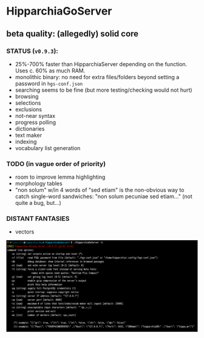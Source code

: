 # HipparchiaGoServer
## beta quality: (allegedly) solid core

### STATUS (`v0.9.3`):

* 25%-700% faster than HipparchiaServer depending on the function. Uses c. 60% as much RAM.
* monolithic binary: no need for extra files/folders beyond setting a password in `hgs-conf.json`
* searching seems to be fine (but more testing/checking would not hurt)
* browsing 
* selections 
* exclusions 
* not-near syntax
* progress polling 
* dictionaries
* text maker
* indexing
* vocabulary list generation

### TODO (in vague order of priority)

* room to improve lemma highlighting
* morphology tables
* "non solum" w/in 4 words of "sed etiam" is the non-obvious way to catch single-word sandwiches: "non solum pecuniae sed etiam..." (not quite a bug, but...)

### DISTANT FANTASIES
* vectors


![options](gitimg/hgscli.png)
